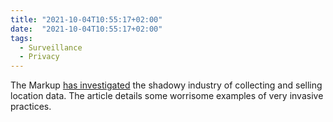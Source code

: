 ```yaml
---
title: "2021-10-04T10:55:17+02:00"
date:  "2021-10-04T10:55:17+02:00"
tags:
  - Surveillance
  - Privacy
---
```


The Markup [has investigated](https://web.archive.org/web/20211003184758/https://themarkup.org/privacy/2021/09/30/theres-a-multibillion-dollar-market-for-your-phones-location-data) the shadowy industry of collecting and selling location data. The article details some worrisome examples of very invasive practices.
